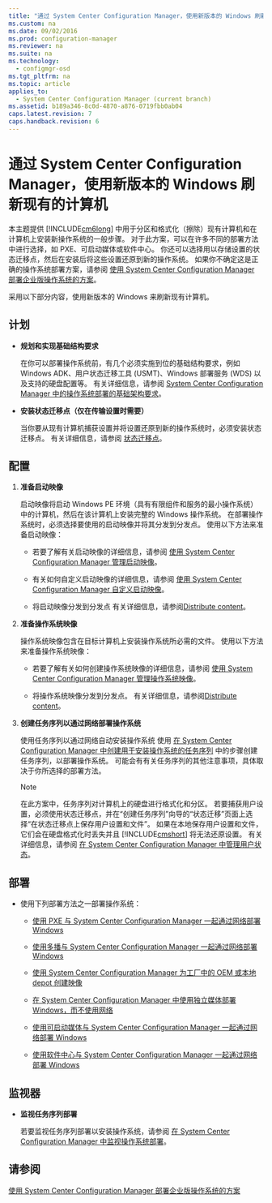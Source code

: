 ```yaml
---
title: "通过 System Center Configuration Manager，使用新版本的 Windows 刷新现有的计算机"
ms.custom: na
ms.date: 09/02/2016
ms.prod: configuration-manager
ms.reviewer: na
ms.suite: na
ms.technology: 
  - configmgr-osd
ms.tgt_pltfrm: na
ms.topic: article
applies_to: 
  - System Center Configuration Manager (current branch)
ms.assetid: b189a346-8c0d-4870-a876-0719fbb0ab04
caps.latest.revision: 7
caps.handback.revision: 6
---
```

# 通过 System Center Configuration Manager，使用新版本的 Windows 刷新现有的计算机
本主题提供 [!INCLUDE[cm6long](../LocTest/includes/cm6long_md.md)] 中用于分区和格式化（擦除）现有计算机和在计算机上安装新操作系统的一般步骤。 对于此方案，可以在许多不同的部署方法中进行选择，如 PXE、可启动媒体或软件中心。 你还可以选择用以存储设置的状态迁移点，然后在安装后将这些设置还原到新的操作系统。 如果你不确定这是正确的操作系统部署方案，请参阅 [使用 System Center Configuration Manager 部署企业版操作系统的方案](../LocTest/Scenarios-to-deploy-enterprise-operating-systems-with-System-Center-Configuration-Manager.md)。  
  
 采用以下部分内容，使用新版本的 Windows 来刷新现有计算机。  
  
##  <a name="BKMK_Plan"></a> 计划  
  
-   **规划和实现基础结构要求**  
  
     在你可以部署操作系统前，有几个必须实施到位的基础结构要求，例如 Windows ADK、用户状态迁移工具 \(USMT\)、Windows 部署服务 \(WDS\) 以及支持的硬盘配置等。 有关详细信息，请参阅 [System Center Configuration Manager 中的操作系统部署的基础架构要求](../LocTest/Infrastructure-requirements-for-operating-system-deployment-in-System-Center-Configuration-Manager.md)。  
  
-   **安装状态迁移点（仅在传输设置时需要）**  
  
     当你要从现有计算机捕获设置并将设置还原到新的操作系统时，必须安装状态迁移点。 有关详细信息，请参阅 [状态迁移点](../LocTest/Prepare-site-system-roles-for-operating-system-deployments-with-System-Center-Configuration-Manager.md#BKMK_StateMigrationPoints)。  
  
##  <a name="BKMK_Configure"></a> 配置  
  
1.  **准备启动映像**  
  
     启动映像将启动 Windows PE 环境（具有有限组件和服务的最小操作系统）中的计算机，然后在该计算机上安装完整的 Windows 操作系统。   在部署操作系统时，必须选择要使用的启动映像并将其分发到分发点。 使用以下方法来准备启动映像：  
  
    -   若要了解有关启动映像的详细信息，请参阅 [使用 System Center Configuration Manager 管理启动映像](../LocTest/Manage-boot-images-with-System-Center-Configuration-Manager.md)。  
  
    -   有关如何自定义启动映像的详细信息，请参阅 [使用 System Center Configuration Manager 自定义启动映像](../LocTest/Customize-boot-images-with-System-Center-Configuration-Manager.md)。  
  
    -   将启动映像分发到分发点 有关详细信息，请参阅[Distribute content](../LocTest/Manage-content-and-content-infrastructure-for-System-Center-Configuration-Manager.md#bkmk_dist)。  
  
2.  **准备操作系统映像**  
  
     操作系统映像包含在目标计算机上安装操作系统所必需的文件。 使用以下方法来准备操作系统映像：  
  
    -   若要了解有关如何创建操作系统映像的详细信息，请参阅 [使用 System Center Configuration Manager 管理操作系统映像](../LocTest/Manage-operating-system-images-with-System-Center-Configuration-Manager.md)。  
  
    -   将操作系统映像分发到分发点。 有关详细信息，请参阅[Distribute content](../LocTest/Manage-content-and-content-infrastructure-for-System-Center-Configuration-Manager.md#bkmk_dist)。  
  
3.  **创建任务序列以通过网络部署操作系统**  
  
     使用任务序列以通过网络自动安装操作系统 使用 [在 System Center Configuration Manager 中创建用于安装操作系统的任务序列](../LocTest/Create-a-task-sequence-to-install-an-operating-system-in-System-Center-Configuration-Manager.md) 中的步骤创建任务序列，以部署操作系统。 可能会有有关任务序列的其他注意事项，具体取决于你所选择的部署方法。  
  
    > [!NOTE]  
    >  在此方案中，任务序列对计算机上的硬盘进行格式化和分区。 若要捕获用户设置，必须使用状态迁移点，并在“创建任务序列”向导的“状态迁移”页面上选择“在状态迁移点上保存用户设置和文件”。 如果在本地保存用户设置和文件，它们会在硬盘格式化时丢失并且 [!INCLUDE[cmshort](../LocTest/includes/cmshort_md.md)] 将无法还原设置。 有关详细信息，请参阅 [在 System Center Configuration Manager 中管理用户状态](../LocTest/Manage-user-state-in-System-Center-Configuration-Manager.md)。  
  
##  <a name="BKMK_Deploy"></a> 部署  
  
-   使用下列部署方法之一部署操作系统：  
  
    -   [使用 PXE 与 System Center Configuration Manager 一起通过网络部署 Windows](../LocTest/Use-PXE-to-deploy-Windows-over-the-network-with-System-Center-Configuration-Manager.md)  
  
    -   [使用多播与 System Center Configuration Manager 一起通过网络部署 Windows](../LocTest/Use-multicast-to-deploy-Windows-over-the-network-with-System-Center-Configuration-Manager.md)  
  
    -   [使用 System Center Configuration Manager 为工厂中的 OEM 或本地 depot 创建映像](../LocTest/Create-an-image-for-an-OEM-in-factory-or-a-local-depot-with-System-Center-Configuration-Manager.md)  
  
    -   [在 System Center Configuration Manager 中使用独立媒体部署 Windows，而不使用网络](../LocTest/Use-stand-alone-media-to-deploy-Windows-without-using-the-network-in-System-Center-Configuration-Manager.md)  
  
    -   [使用可启动媒体与 System Center Configuration Manager 一起通过网络部署 Windows](../LocTest/Use-bootable-media-to-deploy-Windows-over-the-network-with-System-Center-Configuration-Manager.md)  
  
    -   [使用软件中心与 System Center Configuration Manager 一起通过网络部署 Windows](../LocTest/Use-Software-Center-to-deploy-Windows-over-the-network-with-System-Center-Configuration-Manager.md)  
  
## 监视器  
  
-   **监视任务序列部署**  
  
     若要监视任务序列部署以安装操作系统，请参阅 [在 System Center Configuration Manager 中监视操作系统部署](../LocTest/Monitor-operating-system-deployments-in-System-Center-Configuration-Manager.md)。  
  
## 请参阅  
 [使用 System Center Configuration Manager 部署企业版操作系统的方案](../LocTest/Scenarios-to-deploy-enterprise-operating-systems-with-System-Center-Configuration-Manager.md)